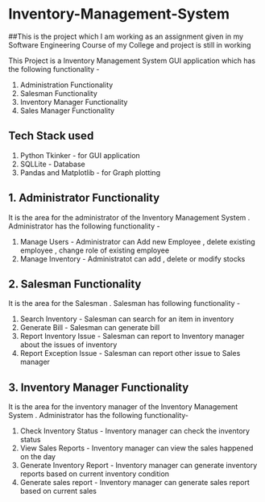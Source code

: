 # Inventory-Management-System

##This is the project which I am working as an assignment given in my Software Engineering Course of my College and project is still in working

This Project is a Inventory Management System GUI application which has the following functionality -
1. Administration Functionality
2. Salesman Functionality
3. Inventory Manager Functionality
4. Sales Manager Functionality

## Tech Stack used
1. Python Tkinker - for GUI application
2. SQLLite - Database
3. Pandas and Matplotlib - for Graph plotting

## 1. Administrator Functionality
It is the area for the administrator of the Inventory Management System . Administrator has the following functionality - 
1. Manage Users - Administrator can Add new Employee , delete existing employee , change role of existing employee
2. Manage Inventory - Administratot can add , delete or modify stocks

## 2. Salesman Functionality
It is the area for the Salesman . Salesman has following functionality - 
1. Search Inventory - Salesman can search for an item in inventory
2. Generate Bill - Salesman can generate bill
3. Report Inventory Issue - Salesman can report to Inventory manager about the issues of inventory
4. Report Exception Issue - Salesman can report other issue to Sales manager

## 3. Inventory Manager Functionality
It is the area for the inventory manager of the Inventory Management System . Administrator has the following functionality-
1. Check Inventory Status - Inventory manager can check the inventory status
2. View Sales Reports - Inventory manager can view the sales happened on the day
3. Generate Inventory Report - Inventory manager can generate inventory reports based on current inventory condition
4. Generate sales report - Inventory manager can generate sales report based on current sales
